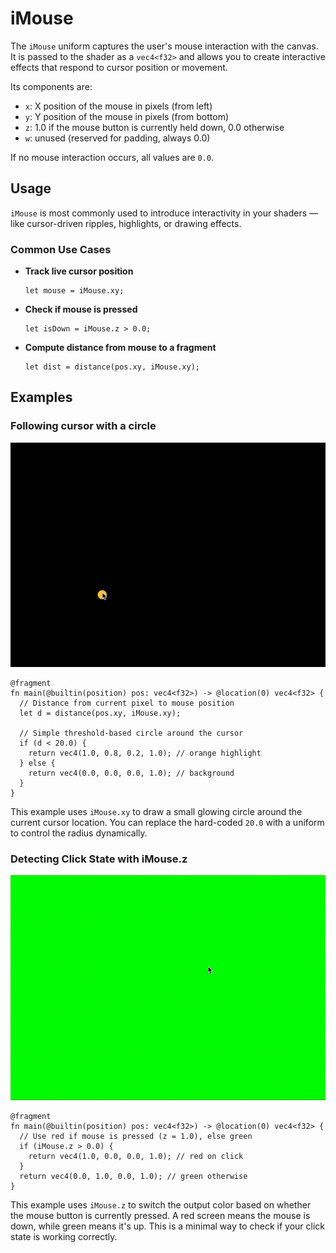 # iMouse

The `iMouse` uniform captures the user's mouse interaction with the canvas. It is passed to the shader as a `vec4<f32>` and allows you to create interactive effects that respond to cursor position or movement.

Its components are:

- `x`: X position of the mouse in pixels (from left)
- `y`: Y position of the mouse in pixels (from bottom)
- `z`: 1.0 if the mouse button is currently held down, 0.0 otherwise
- `w`: unused (reserved for padding, always 0.0)

If no mouse interaction occurs, all values are `0.0`.

## Usage

`iMouse` is most commonly used to introduce interactivity in your shaders — like cursor-driven ripples, highlights, or drawing effects.

### Common Use Cases

- **Track live cursor position**
  ```wgsl:no-line-numbers
  let mouse = iMouse.xy;
  ```

- **Check if mouse is pressed**
  ```wgsl:no-line-numbers
  let isDown = iMouse.z > 0.0;
  ```

- **Compute distance from mouse to a fragment**
  ```wgsl:no-line-numbers
  let dist = distance(pos.xy, iMouse.xy);
  ```

## Examples

### Following cursor with a circle
![Follow Cursor](/images/imouse-xy.gif)
```wgsl
@fragment
fn main(@builtin(position) pos: vec4<f32>) -> @location(0) vec4<f32> {
  // Distance from current pixel to mouse position
  let d = distance(pos.xy, iMouse.xy);
  
  // Simple threshold-based circle around the cursor
  if (d < 20.0) {
    return vec4(1.0, 0.8, 0.2, 1.0); // orange highlight
  } else {
    return vec4(0.0, 0.0, 0.0, 1.0); // background
  }
}
```
This example uses `iMouse.xy` to draw a small glowing circle around the current cursor location. You can replace the hard-coded `20.0` with a uniform to control the radius dynamically.

### Detecting Click State with iMouse.z
![Detect Click](/images/imouse-z.gif)
```wgsl
@fragment
fn main(@builtin(position) pos: vec4<f32>) -> @location(0) vec4<f32> {
  // Use red if mouse is pressed (z = 1.0), else green
  if (iMouse.z > 0.0) {
    return vec4(1.0, 0.0, 0.0, 1.0); // red on click
  }
  return vec4(0.0, 1.0, 0.0, 1.0); // green otherwise
}
```
This example uses `iMouse.z` to switch the output color based on whether the mouse button is currently pressed. A red screen means the mouse is down, while green means it's up. This is a minimal way to check if your click state is working correctly.